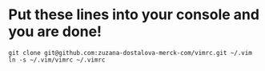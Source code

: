 # Put these lines into your console and you are done!
    
    git clone git@github.com:zuzana-dostalova-merck-com/vimrc.git ~/.vim
    ln -s ~/.vim/vimrc ~/.vimrc
